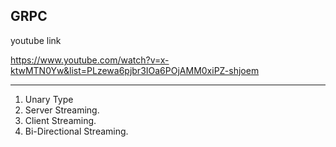 GRPC
-----------------
youtube link

https://www.youtube.com/watch?v=x-ktwMTN0Yw&list=PLzewa6pjbr3IOa6POjAMM0xiPZ-shjoem

-----------------
1. Unary Type
2. Server Streaming.
3. Client Streaming.
4. Bi-Directional Streaming.

